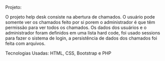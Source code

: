 Projeto:

O projeto help desk consiste na abertura de chamados. O usuário pode somente ver os chamados feito por si porem o administrador é que têm permissão para ver todos os chamados. Os dados dos usuários e o administrador foram definidos em uma lista hard code, foi usado sessions para fazer o sistema de login, a persistência de dados dos chamados foi feita com arquivos.

Tecnologias Usadas:
HTML, CSS, Bootstrap e PHP
